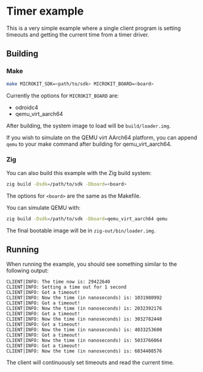 # Timer example

This is a very simple example where a single client program is setting
timeouts and getting the current time from a timer driver.

## Building

### Make

```sh
make MICROKIT_SDK=<path/to/sdk> MICROKIT_BOARD=<board>
```

Currently the options for `MICROKIT_BOARD` are:
* odroidc4
* qemu_virt_aarch64

After building, the system image to load will be `build/loader.img`.

If you wish to simulate on the QEMU virt AArch64 platform, you can append `qemu` to your make command
after building for qemu_virt_aarch64.

### Zig

You can also build this example with the Zig build system:
```sh
zig build -Dsdk=/path/to/sdk -Dboard=<board>
```

The options for `<board>` are the same as the Makefile.

You can simulate QEMU with:
```sh
zig build -Dsdk=/path/to/sdk -Dboard=qemu_virt_aarch64 qemu
```

The final bootable image will be in `zig-out/bin/loader.img`.

## Running

When running the example, you should see something similar to the following
output:
```
CLIENT|INFO: The time now is: 29422640
CLIENT|INFO: Setting a time out for 1 second
CLIENT|INFO: Got a timeout!
CLIENT|INFO: Now the time (in nanoseconds) is: 1031980992
CLIENT|INFO: Got a timeout!
CLIENT|INFO: Now the time (in nanoseconds) is: 2032392176
CLIENT|INFO: Got a timeout!
CLIENT|INFO: Now the time (in nanoseconds) is: 3032782448
CLIENT|INFO: Got a timeout!
CLIENT|INFO: Now the time (in nanoseconds) is: 4033253600
CLIENT|INFO: Got a timeout!
CLIENT|INFO: Now the time (in nanoseconds) is: 5033766064
CLIENT|INFO: Got a timeout!
CLIENT|INFO: Now the time (in nanoseconds) is: 6034408576
```

The client will continuously set timeouts and read the current time.
